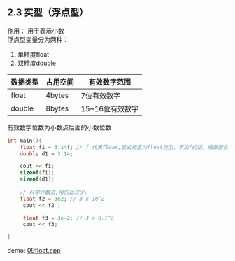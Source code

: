 ## 2.3 实型（浮点型）
作用： 用于表示小数   
浮点型变量分为两种：    
1. 单精度float
2. 双精度double

|数据类型 | 占用空间 | 有效数字范围 |
| ----   | -------| -------|
|float   | 4bytes  | 7位有效数字|
|double  | 8bytes |15~16位有效数字 |

有效数字位数为小数点后面的小数位数   

```cpp
int main(){
    float fi = 3.14f; // f 代表float,显式指定为float类型，不加f的话，编译器会自动做类型转换,通常加f用来不让编译器自动转换
    double d1 = 3.14;

    cout << fi;
    sizeof(fi);
    sizeof(d1);
    
    // 科学计数法,用的比较少。
    float f2 = 3e2; // 3 x 10^2
     cout << f2 ;

     float f3 = 3e-2; // 3 x 0.1^2
     cout << f3;

}
```

demo: [09float.cpp](./code/09float.cpp)